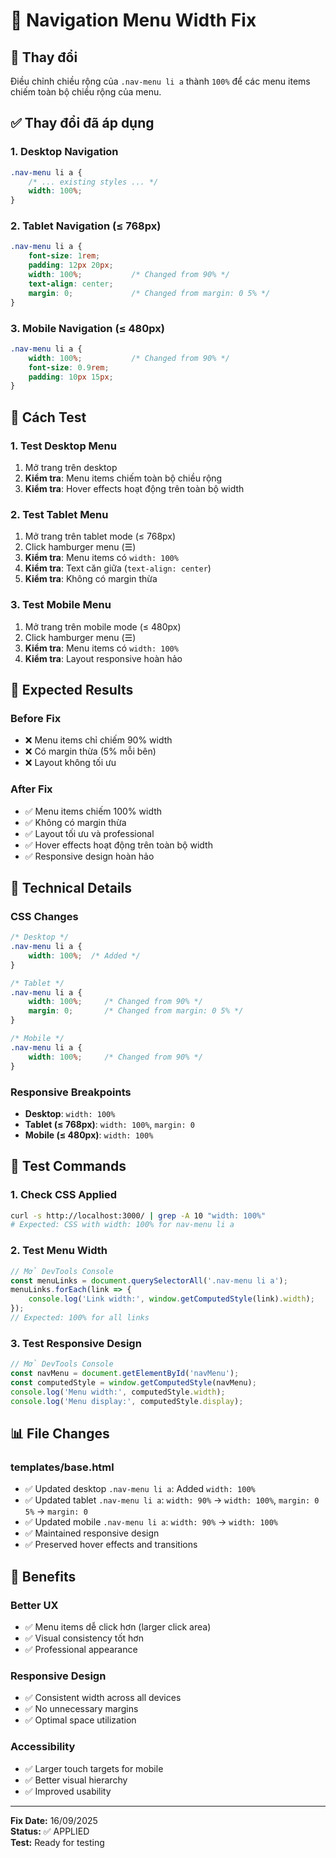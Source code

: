 # 🔧 Navigation Menu Width Fix

## 🎯 **Thay đổi**
Điều chỉnh chiều rộng của `.nav-menu li a` thành `100%` để các menu items chiếm toàn bộ chiều rộng của menu.

## ✅ **Thay đổi đã áp dụng**

### **1. Desktop Navigation**
```css
.nav-menu li a {
    /* ... existing styles ... */
    width: 100%;
}
```

### **2. Tablet Navigation (≤ 768px)**
```css
.nav-menu li a {
    font-size: 1rem;
    padding: 12px 20px;
    width: 100%;           /* Changed from 90% */
    text-align: center;
    margin: 0;             /* Changed from margin: 0 5% */
}
```

### **3. Mobile Navigation (≤ 480px)**
```css
.nav-menu li a {
    width: 100%;           /* Changed from 90% */
    font-size: 0.9rem;
    padding: 10px 15px;
}
```

## 🧪 **Cách Test**

### **1. Test Desktop Menu**
1. Mở trang trên desktop
2. **Kiểm tra**: Menu items chiếm toàn bộ chiều rộng
3. **Kiểm tra**: Hover effects hoạt động trên toàn bộ width

### **2. Test Tablet Menu**
1. Mở trang trên tablet mode (≤ 768px)
2. Click hamburger menu (☰)
3. **Kiểm tra**: Menu items có `width: 100%`
4. **Kiểm tra**: Text căn giữa (`text-align: center`)
5. **Kiểm tra**: Không có margin thừa

### **3. Test Mobile Menu**
1. Mở trang trên mobile mode (≤ 480px)
2. Click hamburger menu (☰)
3. **Kiểm tra**: Menu items có `width: 100%`
4. **Kiểm tra**: Layout responsive hoàn hảo

## 📱 **Expected Results**

### **Before Fix**
- ❌ Menu items chỉ chiếm 90% width
- ❌ Có margin thừa (5% mỗi bên)
- ❌ Layout không tối ưu

### **After Fix**
- ✅ Menu items chiếm 100% width
- ✅ Không có margin thừa
- ✅ Layout tối ưu và professional
- ✅ Hover effects hoạt động trên toàn bộ width
- ✅ Responsive design hoàn hảo

## 🔧 **Technical Details**

### **CSS Changes**
```css
/* Desktop */
.nav-menu li a {
    width: 100%;  /* Added */
}

/* Tablet */
.nav-menu li a {
    width: 100%;     /* Changed from 90% */
    margin: 0;       /* Changed from margin: 0 5% */
}

/* Mobile */
.nav-menu li a {
    width: 100%;     /* Changed from 90% */
}
```

### **Responsive Breakpoints**
- **Desktop**: `width: 100%`
- **Tablet (≤ 768px)**: `width: 100%`, `margin: 0`
- **Mobile (≤ 480px)**: `width: 100%`

## 🚀 **Test Commands**

### **1. Check CSS Applied**
```bash
curl -s http://localhost:3000/ | grep -A 10 "width: 100%"
# Expected: CSS with width: 100% for nav-menu li a
```

### **2. Test Menu Width**
```javascript
// Mở DevTools Console
const menuLinks = document.querySelectorAll('.nav-menu li a');
menuLinks.forEach(link => {
    console.log('Link width:', window.getComputedStyle(link).width);
});
// Expected: 100% for all links
```

### **3. Test Responsive Design**
```javascript
// Mở DevTools Console
const navMenu = document.getElementById('navMenu');
const computedStyle = window.getComputedStyle(navMenu);
console.log('Menu width:', computedStyle.width);
console.log('Menu display:', computedStyle.display);
```

## 📊 **File Changes**

### **templates/base.html**
- ✅ Updated desktop `.nav-menu li a`: Added `width: 100%`
- ✅ Updated tablet `.nav-menu li a`: `width: 90%` → `width: 100%`, `margin: 0 5%` → `margin: 0`
- ✅ Updated mobile `.nav-menu li a`: `width: 90%` → `width: 100%`
- ✅ Maintained responsive design
- ✅ Preserved hover effects and transitions

## 🎯 **Benefits**

### **Better UX**
- ✅ Menu items dễ click hơn (larger click area)
- ✅ Visual consistency tốt hơn
- ✅ Professional appearance

### **Responsive Design**
- ✅ Consistent width across all devices
- ✅ No unnecessary margins
- ✅ Optimal space utilization

### **Accessibility**
- ✅ Larger touch targets for mobile
- ✅ Better visual hierarchy
- ✅ Improved usability

---

**Fix Date:** 16/09/2025  
**Status:** ✅ APPLIED  
**Test:** Ready for testing
